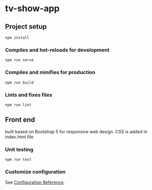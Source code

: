 # tv-show-app

## Project setup
```
npm install
```

### Compiles and hot-reloads for development
```
npm run serve
```

### Compiles and minifies for production
```
npm run build
```

### Lints and fixes files
```
npm run lint
```
## Front end 
built based on Bootstrap 5 for responsive web design. CSS is added in index.html file

### Unit testing
```
npm run test
```

### Customize configuration
See [Configuration Reference](https://cli.vuejs.org/config/).

